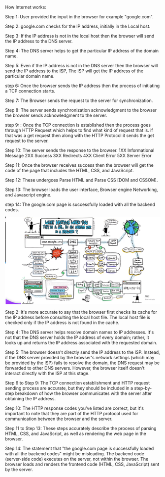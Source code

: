 How Internet works:


Step 1: User provided the input in the browser for example "google.com".

Step 2: google.com checks for the IP address, initially in the Local host.

Step 3: If the IP address is not in the local host then the browser will send the IP address to the 
DNS server.

Step 4: The DNS server helps to get the particular IP address of the domain name.

Step 5: Even if the IP address is not in the DNS server then the browser will send the IP address
to the ISP, The ISP will get the IP address of the particular domain name.

step 6: Once the browser sends the IP address then the process of initiating a TCP connection starts.

Step 7: The Browser sends the request to the server for synchronization.

Step 8: The server sends synchronization acknowledgment to the browser the browser sends acknowledgment to the server.

step 9: : Once the TCP connection is established then the process goes through HTTP Request which helps
to find what kind of request that is. if that was a get request then along with the HTTP Protocol it sends the get request to the server.

Step 10: The server sends the response to the browser.
         1XX Informational Message
         2XX Success
         3XX Redirects
         4XX Client Error
         5XX Server Error

Step 11: Once the browser receives success then the browser will get the code of the page that includes the HTML, CSS, and JavaScript.

Step 12: These undergoes Parse HTML and Parse CSS [DOM and CSSOM].

Step 13: The browser loads the user interface, Browser engine Networking, and Javascript engine.

step 14: The google.com page is successfully loaded with all the backend codes.

![alt text](How-Internet-Works.png)

Step 2: It's more accurate to say that the browser first checks its cache for the IP address before consulting the local host file. The local host file is checked only if the IP address is not found in the cache.

Step 4: The DNS server helps resolve domain names to IP addresses. It's not that the DNS server holds the IP address of every domain; rather, it looks up and returns the IP address associated with the requested domain.

Step 5: The browser doesn't directly send the IP address to the ISP. Instead, if the DNS server provided by the browser's network settings (which may be provided by the ISP) fails to resolve the domain, the DNS request may be forwarded to other DNS servers. However, the browser itself doesn't interact directly with the ISP at this stage.

Step 6 to Step 9: The TCP connection establishment and HTTP request sending process are accurate, but they should be included in a step-by-step breakdown of how the browser communicates with the server after obtaining the IP address.

Step 10: The HTTP response codes you've listed are correct, but it's important to note that they are part of the HTTP protocol used for communication between the browser and the server.

Step 11 to Step 13: These steps accurately describe the process of parsing HTML, CSS, and JavaScript, as well as rendering the web page in the browser.

Step 14: The statement that "the google.com page is successfully loaded with all the backend codes" might be misleading. The backend code (server-side code) executes on the server, not within the browser. 
The browser loads and renders the frontend code (HTML, CSS, JavaScript) sent by the server.

